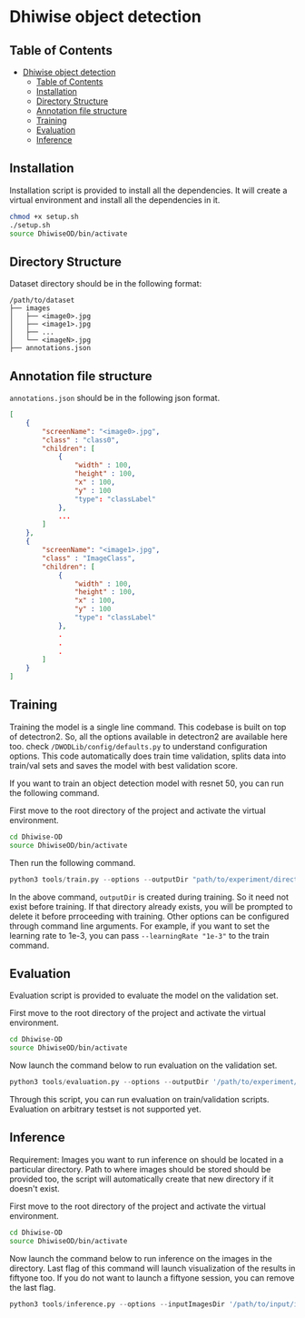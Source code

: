 # Dhiwise object detection 

## Table of Contents
- [Dhiwise object detection](#dhiwise-object-detection)
  - [Table of Contents](#table-of-contents)
  - [Installation](#installation)
  - [Directory Structure](#directory-structure)
  - [Annotation file structure](#annotation-file-structure)
  - [Training](#training)
  - [Evaluation](#evaluation)
  - [Inference](#inference)
   

## Installation
Installation script is provided to install all the dependencies. It will create a virtual environment and install all the dependencies in it. 

```bash
chmod +x setup.sh
./setup.sh
source DhiwiseOD/bin/activate
```

## Directory Structure
Dataset directory should be in the following format:

```
/path/to/dataset
├── images
│   ├── <image0>.jpg
│   ├── <image1>.jpg
│   ├── ...
│   └── <imageN>.jpg
├── annotations.json
```

## Annotation file structure
`annotations.json` should be in the following json format.
```json
[
    {
        "screenName": "<image0>.jpg",
        "class" : "class0",
        "children": [
            {
                "width" : 100,
                "height" : 100,
                "x" : 100,
                "y" : 100
                "type": "classLabel"
            },
            ...
        ]
    },
    {
        "screenName": "<image1>.jpg",
        "class" : "ImageClass",
        "children": [
            {
                "width" : 100,
                "height" : 100,
                "x" : 100,
                "y" : 100
                "type": "classLabel"
            },
            .
            .
            .
        ]
    }
]

```

## Training
Training the model is a single line command. This codebase is built on top of detectron2. So, all the options available in detectron2 are available here too. check `/DWODLib/config/defaults.py` to understand configuration options. This code automatically does train time validation, splits data into train/val sets and saves the model with best validation score.

If you want to train an object detection model with resnet 50, you can run the following command. 

First move to the root directory of the project and activate the virtual environment. 

```bash
cd Dhiwise-OD
source DhiwiseOD/bin/activate
```

Then run the following command.

```python
python3 tools/train.py --options --outputDir "path/to/experiment/directory" --dataDir "/path/to/dataset" --batchSize 4 --numSteps 45000 --save_after_steps 1500 --bbox_loss "giou" --annotationFile "annotations.json" --detectorName "COCO-Detection/faster_rcnn_R_50_FPN_3x.yaml"
```

In the above command, `outputDir` is created during training. So it need not exist before training. If that directory already exists, you will be prompted to delete it before prroceeding with training.
Other options can be configured through command line arguments. For example, if you want to set the learning rate to 1e-3, you can pass `--learningRate "1e-3"` to the train command. 

## Evaluation
Evaluation script is provided to evaluate the model on the validation set. 

First move to the root directory of the project and activate the virtual environment. 

```bash
cd Dhiwise-OD
source DhiwiseOD/bin/activate
```
Now launch the command below to run evaluation on the validation set.

```python
python3 tools/evaluation.py --options --outputDir '/path/to/experiment/directory' --dataSplit "val" --testScoreThresh 0.03
```
Through this script, you can run evaluation on train/validation scripts. Evaluation on arbitrary testset is not supported yet. 

## Inference
Requirement: Images you want to run inference on should be located in a particular directory. Path to where images should be stored should be provided too, the script will automatically create that new directory if it doesn't exist. 

First move to the root directory of the project and activate the virtual environment. 

```bash
cd Dhiwise-OD
source DhiwiseOD/bin/activate
```

Now launch the command below to run inference on the images in the directory. Last flag of this command will launch visualization of the results in fiftyone too. If you do not want to launch a fiftyone session, you can remove the last flag.

```python
python3 tools/inference.py --options --inputImagesDir '/path/to/input/images' --modelPathDirectory '/path/to/experiment/directory' --outputImageDir '/path/to/output/images' --visualize "True"
```


